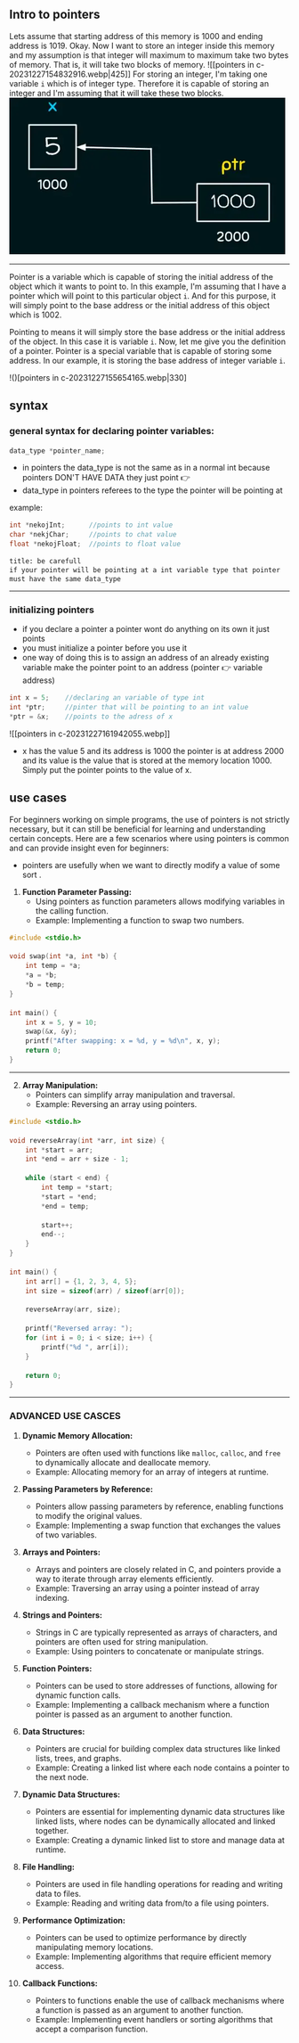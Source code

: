 ## Intro to pointers
Lets assume that starting address of this memory is 1000 and ending address is 1019. Okay. Now I want to store an integer inside this memory and my assumption is that integer will maximum to maximum take two bytes of memory. That is, it will take two blocks of memory. 
![[pointers in c-20231227154832916.webp|425]]
For storing an integer, I'm taking one variable `i` which is of integer type. Therefore it is capable of storing an integer and I'm assuming that it will take these two blocks.
![da](https://github.com/TomasDu/C-programing/blob/main/pointers%20in%20c-20231227161942055.webp)

---
Pointer is a variable which is capable of storing the initial address of the object which it wants to point to. In this example, I'm assuming that I have a pointer which will point to this particular object `i`. And for this purpose, it will simply point to the base address or the initial address of this object which is 1002.

Pointing to means it will simply store the base address or the initial address of the object. In this case it is variable `i`. Now, let me give you the definition of a pointer. Pointer is a special variable that is capable of storing some address. In our example, it is storing the base address of integer variable `i`.

!()[pointers in c-20231227155654165.webp|330]

## syntax

### general syntax for declaring pointer variables:
```c
data_type *pointer_name;
```
- in pointers the data_type is not the same as in a normal int because pointers DON'T HAVE DATA they just point 👉️ 
- data_type in pointers referees to the type the pointer will be pointing at 

example:
```c
int *nekojInt;      //points to int value
char *nekjChar;     //points to chat value
float *nekojFloat;  //points to float value
```

```ad-warning
title: be carefull
if your pointer will be pointing at a int variable type that pointer must have the same data_type

```

---

###  initializing pointers 
- if you declare a pointer a pointer wont do anything on its own it just points 
- you must initialize a pointer before you use it
- one way of doing this is to assign an address of an already existing variable make the pointer point to an address (pointer 👉️ variable address)

```c
int x = 5;    //declaring an variable of type int
int *ptr;     //pinter that will be pointing to an int value
*ptr = &x;    //points to the adress of x
```

![[pointers in c-20231227161942055.webp]]
- x has the value 5 and its address is 1000 the pointer is at address 2000 and its value is the value that is stored at the memory location 1000. Simply put the pointer  points to the value of x.

## use cases
For beginners working on simple programs, the use of pointers is not strictly necessary, but it can still be beneficial for learning and understanding certain concepts. Here are a few scenarios where using pointers is common and can provide insight even for beginners:
- pointers are usefully when we want to directly modify a value of some sort . 

1. **Function Parameter Passing:**
	- Using pointers as function parameters allows modifying variables in the calling function.
	- Example: Implementing a function to swap two numbers.

```c
#include <stdio.h>

void swap(int *a, int *b) {
    int temp = *a;
    *a = *b;
    *b = temp;
}

int main() {
    int x = 5, y = 10;
    swap(&x, &y);
    printf("After swapping: x = %d, y = %d\n", x, y);
    return 0;
}

```

---
2. **Array Manipulation:**
	- Pointers can simplify array manipulation and traversal.
	- Example: Reversing an array using pointers.

```c
#include <stdio.h>

void reverseArray(int *arr, int size) {
    int *start = arr;
    int *end = arr + size - 1;

    while (start < end) {
        int temp = *start;
        *start = *end;
        *end = temp;

        start++;
        end--;
    }
}

int main() {
    int arr[] = {1, 2, 3, 4, 5};
    int size = sizeof(arr) / sizeof(arr[0]);

    reverseArray(arr, size);

    printf("Reversed array: ");
    for (int i = 0; i < size; i++) {
        printf("%d ", arr[i]);
    }

    return 0;
}

```


---

### ADVANCED USE CASCES
1. **Dynamic Memory Allocation:**    
    - Pointers are often used with functions like `malloc`, `calloc`, and `free` to dynamically allocate and deallocate memory.
    - Example: Allocating memory for an array of integers at runtime.
    
2. **Passing Parameters by Reference:**    
    - Pointers allow passing parameters by reference, enabling functions to modify the original values.
    - Example: Implementing a swap function that exchanges the values of two variables.
    
3. **Arrays and Pointers:**    
    - Arrays and pointers are closely related in C, and pointers provide a way to iterate through array elements efficiently.
    - Example: Traversing an array using a pointer instead of array indexing.
    
4. **Strings and Pointers:**    
    - Strings in C are typically represented as arrays of characters, and pointers are often used for string manipulation.
    - Example: Using pointers to concatenate or manipulate strings.
    
5. **Function Pointers:**    
    - Pointers can be used to store addresses of functions, allowing for dynamic function calls.
    - Example: Implementing a callback mechanism where a function pointer is passed as an argument to another function.

6. **Data Structures:**    
    - Pointers are crucial for building complex data structures like linked lists, trees, and graphs.
    - Example: Creating a linked list where each node contains a pointer to the next node.

7. **Dynamic Data Structures:**    
    - Pointers are essential for implementing dynamic data structures like linked lists, where nodes can be dynamically allocated and linked together.
    - Example: Creating a dynamic linked list to store and manage data at runtime.

8. **File Handling:**    
    - Pointers are used in file handling operations for reading and writing data to files.
    - Example: Reading and writing data from/to a file using pointers.

9. **Performance Optimization:**    
    - Pointers can be used to optimize performance by directly manipulating memory locations.
    - Example: Implementing algorithms that require efficient memory access.

10. **Callback Functions:**    
    - Pointers to functions enable the use of callback mechanisms where a function is passed as an argument to another function.
    - Example: Implementing event handlers or sorting algorithms that accept a comparison function.


